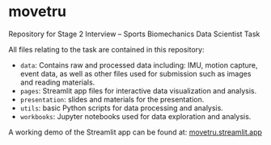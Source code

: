 # movetru
Repository for Stage 2 Interview – Sports Biomechanics Data Scientist Task

All files relating to the task are contained in this repository:
- `data`: Contains raw and processed data including: IMU, motion capture, event data, as well as other files used for submission such as images and reading materials.
- `pages`: Streamlit app files for interactive data visualization and analysis.
- `presentation`: slides and materials for the presentation.
- `utils`: basic Python scripts for data processing and analysis.
- `workbooks`: Jupyter notebooks used for data exploration and analysis.

A working demo of the Streamlit app can be found at: [movetru.streamlit.app](https://movetru.streamlit.app)